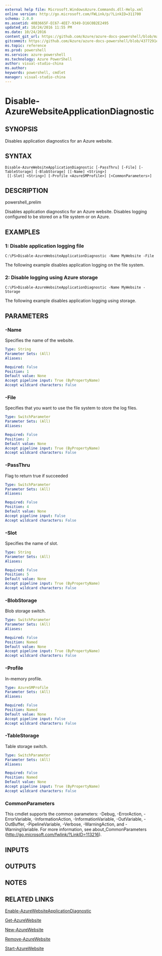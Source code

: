 ```yaml
---
external help file: Microsoft.WindowsAzure.Commands.dll-Help.xml
online version: http://go.microsoft.com/FWLink/p/?LinkID=311700
schema: 2.0.0
ms.assetid: 40B3665F-EC67-4EE7-9349-D16C0B2E2495
updated_at: 10/24/2016 11:55 PM
ms.date: 10/24/2016
content_git_url: https://github.com/Azure/azure-docs-powershell/blob/master/azureps-cmdlets-docs/ServiceManagement/Azure.Compute/v1.6.1/Disable-AzureWebsiteApplicationDiagnostic.md
gitcommit: https://github.com/Azure/azure-docs-powershell/blob/4377291ee360e58e2c1c5d644155daf6a0279055/azureps-cmdlets-docs/ServiceManagement/Azure.Compute/v1.6.1/Disable-AzureWebsiteApplicationDiagnostic.md
ms.topic: reference
ms.prod: powershell
ms.service: azure-powershell
ms.technology: Azure PowerShell
author: visual-studio-china
ms.author: 
keywords: powershell, cmdlet
manager: visual-studio-china
---
```


# Disable-AzureWebsiteApplicationDiagnostic

## SYNOPSIS
Disables application diagnostics for an Azure website.

## SYNTAX

```
Disable-AzureWebsiteApplicationDiagnostic [-PassThru] [-File] [-TableStorage] [-BlobStorage] [[-Name] <String>]
 [[-Slot] <String>] [-Profile <AzureSMProfile>] [<CommonParameters>]
```

## DESCRIPTION
powershell_prelim

Disables application diagnostics for an Azure website.
Disables logging configured to be stored on a file system or on Azure.

## EXAMPLES

### 1:  Disable application logging file
```
C:\PS>Disable-AzureWebsiteApplicationDiagnostic -Name MyWebsite -File
```

The following example disables application logging on the file system.

### 2:  Disable logging using Azure storage
```
C:\PS>Disable-AzureWebsiteApplicationDiagnostic -Name MyWebsite -Storage
```

The following example disables application logging using storage.

## PARAMETERS

### -Name
Specifies the name of the website.

```yaml
Type: String
Parameter Sets: (All)
Aliases: 

Required: False
Position: 1
Default value: None
Accept pipeline input: True (ByPropertyName)
Accept wildcard characters: False
```

### -File
Specifies that you want to use the file system to store the log files.

```yaml
Type: SwitchParameter
Parameter Sets: (All)
Aliases: 

Required: False
Position: 2
Default value: None
Accept pipeline input: True (ByPropertyName)
Accept wildcard characters: False
```

### -PassThru
Flag to return true if succeeded

```yaml
Type: SwitchParameter
Parameter Sets: (All)
Aliases: 

Required: False
Position: 4
Default value: None
Accept pipeline input: False
Accept wildcard characters: False
```

### -Slot
Specifies the name of slot.

```yaml
Type: String
Parameter Sets: (All)
Aliases: 

Required: False
Position: 5
Default value: None
Accept pipeline input: True (ByPropertyName)
Accept wildcard characters: False
```

### -BlobStorage
Blob storage switch.

```yaml
Type: SwitchParameter
Parameter Sets: (All)
Aliases: 

Required: False
Position: Named
Default value: None
Accept pipeline input: True (ByPropertyName)
Accept wildcard characters: False
```

### -Profile
In-memory profile.

```yaml
Type: AzureSMProfile
Parameter Sets: (All)
Aliases: 

Required: False
Position: Named
Default value: None
Accept pipeline input: False
Accept wildcard characters: False
```

### -TableStorage
Table storage switch.

```yaml
Type: SwitchParameter
Parameter Sets: (All)
Aliases: 

Required: False
Position: Named
Default value: None
Accept pipeline input: True (ByPropertyName)
Accept wildcard characters: False
```

### CommonParameters
This cmdlet supports the common parameters: -Debug, -ErrorAction, -ErrorVariable, -InformationAction, -InformationVariable, -OutVariable, -OutBuffer, -PipelineVariable, -Verbose, -WarningAction, and -WarningVariable. For more information, see about_CommonParameters (http://go.microsoft.com/fwlink/?LinkID=113216).

## INPUTS

## OUTPUTS

## NOTES

## RELATED LINKS

[Enable-AzureWebsiteApplicationDiagnostic](./Enable-AzureWebsiteApplicationDiagnostic.md)

[Get-AzureWebsite](./Get-AzureWebsite.md)

[New-AzureWebsite](./New-AzureWebsite.md)

[Remove-AzureWebsite](./Remove-AzureWebsite.md)

[Start-AzureWebsite](./Start-AzureWebsite.md)


